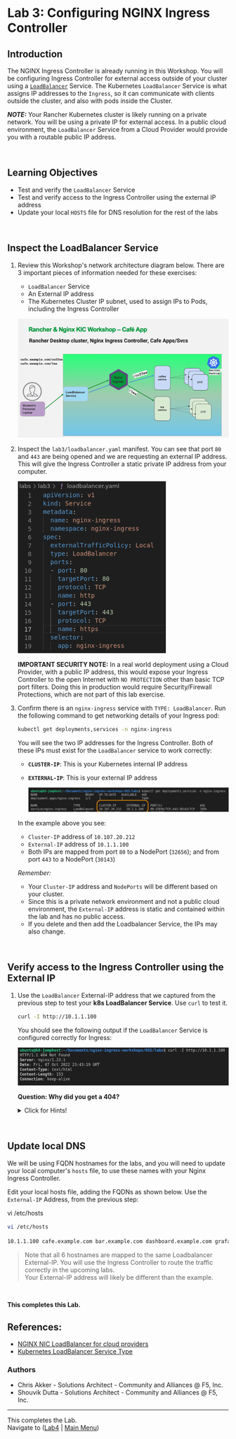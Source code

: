 # Lab 3: Configuring NGINX Ingress Controller

## Introduction

The NGINX Ingress Controller is already running in this Workshop. You will be configuring Ingress Controller for external access outside of your cluster using a [`LoadBalancer`](https://kubernetes.io/docs/tasks/access-application-cluster/create-external-load-balancer/) Service.  The Kubernetes `LoadBalancer` Service is what assigns IP addresses to the `Ingress`, so it can communicate with clients outside the cluster, and also with pods inside the Cluster.

**_NOTE:_** Your Rancher Kubernetes cluster is likely running on a private network. You will be using a private IP for external access. In a public cloud environment, the `LoadBalancer` Service from a Cloud Provider would provide you with a routable public IP address.

<br/>

## Learning Objectives 

- Test and verify the `LoadBalancer` Service
- Test and verify access to the Ingress Controller using the external IP address
- Update your local `HOSTS` file for DNS resolution for the rest of the labs

<br/>

## Inspect the LoadBalancer Service

1. Review this Workshop's network architecture diagram below. There are 3 important pieces of information needed for these exercises:

   - `LoadBalancer` Service
   - An External IP address 
   - The Kubernetes Cluster IP subnet, used to assign IPs to Pods, including the Ingress Controller

   ![Workshop Network Architecture](media/lab3_architecture.png)

1. Inspect the `lab3/loadbalancer.yaml` manifest. You can see that port `80` and `443` are being opened and we are requesting an external IP address. This will give the Ingress Controller a static private IP address from your computer. 

    ![loadbalancer.yaml](media/lab3_loadbalancer.png)
  

    **IMPORTANT SECURITY NOTE:** In a real world deployment using a Cloud Provider, with a public IP address, this would expose your Ingress Controller to the open Internet with `NO PROTECTION` other than basic TCP port filters. Doing this in production would require Security/Firewall Protections, which are not part of this lab exercise.

1. Confirm there is an `nginx-ingress` service with `TYPE: LoadBalancer`. Run the following command to get networking details of your Ingress pod:

   ```bash
   kubectl get deployments,services -n nginx-ingress
   ```
   
   You will see the two IP addresses for the Ingress Controller. Both of these IPs must exist for the `LoadBalancer` service to work correctly:

   - **`CLUSTER-IP`**: This is your Kubernetes internal IP address
   - **`EXTERNAL-IP`**: This is your external IP address 

     ![get loadbalancer output](media/lab3_get-loadbalancer.png)

   In the example above you see: 

   - `Cluster-IP` address of `10.107.20.212`  
   - `External-IP` address of `10.1.1.100` 
   - Both IPs are mapped from port `80` to a NodePort (`32656`); and from port `443` to a NodePort (`30143`)

   *Remember:* 

   - Your `Cluster-IP` address and `NodePorts` will be different based on your cluster. 
   - Since this is a private network environment and not a public cloud environment, the `External-IP` address is static and contained within the lab and has no public access.
   - If you delete and then add the Loadbalancer Service, the IPs may also change.

<br/>

## Verify access to the Ingress Controller using the External IP

1. Use the `LoadBalancer` External-IP address that we captured from the previous step to test your **k8s LoadBalancer Service**. Use `curl` to test it.

   ```bash
   curl -I http://10.1.1.100
   ```
   You should see the following output if the `LoadBalancer` Service is configured correctly for Ingress:

   ![curl ingress output](media/lab3_curl-ingress.png)

   **Question: Why did you get a 404?** 

   <details><summary>Click for Hints!</summary>
   <br/>
   <p>
   <strong>Answer</strong> – The NGINX Ingress Controller's default server will return an <b>HTTP 404 Not Found page, or an HTTP 400 Bad Request status code</b> for all requests that have no matching Ingress routing rules defined; this is NGINX's default 404 error page. You will deploy a Demo application in the subsequent labs, which will fix this.
   </p>
   </details>

<br/>

## Update local DNS

We will be using FQDN hostnames for the labs, and you will need to update your local computer's `hosts` file, to use these names with your Nginx Ingress Controller.

Edit your local hosts file, adding the FQDNs as shown below.  Use the `External-IP` Address, from the previous step:

vi /etc/hosts

```bash
vi /etc/hosts

10.1.1.100 cafe.example.com bar.example.com dashboard.example.com grafana.example.com prometheus.example.com juiceshop.example.com
```

>Note that all 6 hostnames are mapped to the same Loadbalancer External-IP.  You will use the Ingress Controller to route the traffic correctly in the upcoming labs.  
Your External-IP address will likely be different than the example.

<br/>

**This completes this Lab.**


## References:  
- [NGINX NIC LoadBalancer for cloud
  providers](https://docs.nginx.com/nginx-ingress-controller/installation/installation-with-manifests/#get-access-to-the-ingress-controller)
- [Kubernetes LoadBalancer Service
  Type](https://kubernetes.io/docs/concepts/services-networking/service/#loadbalancer)

### Authors
- Chris Akker - Solutions Architect - Community and Alliances @ F5, Inc.
- Shouvik Dutta - Solutions Architect - Community and Alliances @ F5, Inc.

-------------

This completes the Lab.<br/> Navigate to ([Lab4](../lab4/readme.md) | [Main
Menu](../LabGuide.md))
